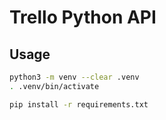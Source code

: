 # Trello Python API

## Usage

```bash
python3 -m venv --clear .venv
. .venv/bin/activate
```

```bash
pip install -r requirements.txt
```
